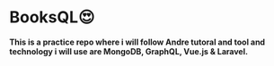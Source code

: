 # BooksQL😍
**This is a practice repo where i will follow Andre tutoral and tool and technology i will use are MongoDB, GraphQL, Vue.js &amp; Laravel.**
